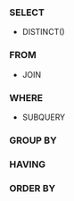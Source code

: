 ### SELECT
- DISTINCT()


### FROM
- JOIN

  
### WHERE
- SUBQUERY

  
### GROUP BY


### HAVING


### ORDER BY

